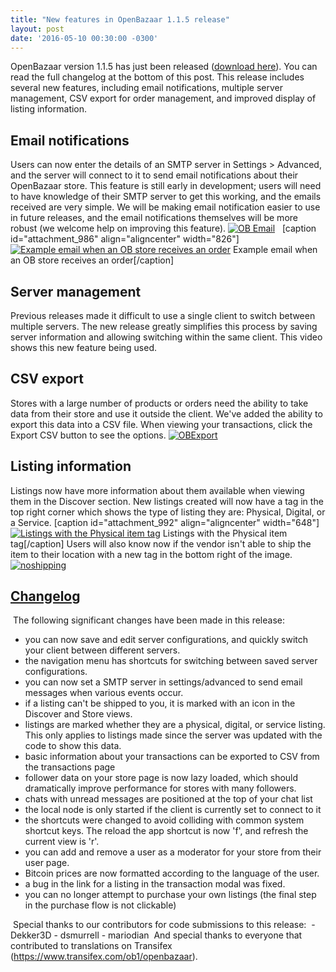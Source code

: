 ```yaml
---
title: "New features in OpenBazaar 1.1.5 release" 
layout: post
date: '2016-05-10 00:30:00 -0300'
---
```

        
OpenBazaar version 1.1.5 has just been released ([download here](https://openbazaar.org/)). You can read the full changelog at the bottom of this post. This release includes several new features, including email notifications, multiple server management, CSV export for order management, and improved display of listing information.

Email notifications
-------------------

Users can now enter the details of an SMTP server in Settings > Advanced, and the server will connect to it to send email notifications about their OpenBazaar store. This feature is still early in development; users will need to have knowledge of their SMTP server to get this working, and the emails received are very simple. We will be making email notification easier to use in future releases, and the email notifications themselves will be more robust (we welcome help on improving this feature). [![OB Email](OBEmail.png)](https://blog.openbazaar.org/wp-content/uploads/2016/05/Screenshot-from-2016-05-10-15-19-36.png)   \[caption id="attachment_986" align="aligncenter" width="826"\][![Example email when an OB store receives an order](https://blog.openbazaar.org/wp-content/uploads/2016/05/OBEmail.png)](https://blog.openbazaar.org/wp-content/uploads/2016/05/OBEmail.png) Example email when an OB store receives an order\[/caption\]  

Server management
-----------------

Previous releases made it difficult to use a single client to switch between multiple servers. The new release greatly simplifies this process by saving server information and allowing switching within the same client. This video shows this new feature being used.  

CSV export
----------

Stores with a large number of products or orders need the ability to take data from their store and use it outside the client. We've added the ability to export this data into a CSV file. When viewing your transactions, click the Export CSV button to see the options. [![OBExport](OBExport.png)](OBExport.png)  

Listing information
-------------------

Listings now have more information about them available when viewing them in the Discover section. New listings created will now have a tag in the top right corner which shows the type of listing they are: Physical, Digital, or a Service. \[caption id="attachment_992" align="aligncenter" width="648"\][![Listings with the Physical item tag](noshipping.png)](https://blog.openbazaar.org/wp-content/uploads/2016/05/Listingtag.png) Listings with the Physical item tag\[/caption\] Users will also know now if the vendor isn't able to ship the item to their location with a new tag in the bottom right of the image. [![noshipping](https://blog.openbazaar.org/wp-content/uploads/2016/05/noshipping.png)](https://blog.openbazaar.org/wp-content/uploads/2016/05/noshipping.png)

[Changelog](https://github.com/OpenBazaar/OpenBazaar-Installer/releases/tag/v1.1.5)
-----------------------------------------------------------------------------------

 The following significant changes have been made in this release: ​

*   you can now save and edit server configurations, and quickly switch your client between different servers.
*   the navigation menu has shortcuts for switching between saved server configurations.
*   you can now set a SMTP server in settings/advanced to send email messages when various events occur.
*   if a listing can't be shipped to you, it is marked with an icon in the Discover and Store views.
*   listings are marked whether they are a physical, digital, or service listing. This only applies to listings made since the server was updated with the code to show this data.
*   basic information about your transactions can be exported to CSV from the transactions page
*   follower data on your store page is now lazy loaded, which should dramatically improve performance for stores with many followers.
*   chats with unread messages are positioned at the top of your chat list
*   the local node is only started if the client is currently set to connect to it
*   the shortcuts were changed to avoid colliding with common system shortcut keys. The reload the app shortcut is now 'f', and refresh the current view is 'r'.
*   you can add and remove a user as a moderator for your store from their user page.
*   Bitcoin prices are now formatted according to the language of the user.
*   a bug in the link for a listing in the transaction modal was fixed.
*   you can no longer attempt to purchase your own listings (the final step in the purchase flow is not clickable)

​ ​Special thanks to our contributors for code submissions to this release: ​ - Dekker3D - dsmurrell - mariodian ​ And special thanks to everyone that contributed to translations on Transifex (https://www.transifex.com/ob1/openbazaar).